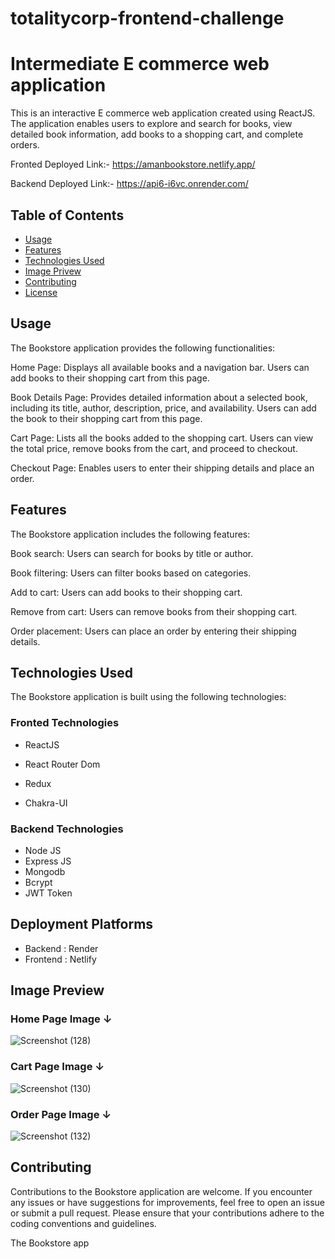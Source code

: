 # totalitycorp-frontend-challenge

# Intermediate E commerce web application

This is an interactive E commerce web application created using ReactJS. The application enables users to explore and search for books, view detailed book information, add books to a shopping cart, and complete orders.

Fronted Deployed Link:- https://amanbookstore.netlify.app/

Backend Deployed Link:- https://api6-i6vc.onrender.com/

## Table of Contents
- [Usage](#usage)
- [Features](#features)
- [Technologies Used](#technologies-used)
- [Image Privew](#Image-Preview)
- [Contributing](#contributing)
- [License](#license)


## Usage

The Bookstore application provides the following functionalities:

Home Page: Displays all available books and a navigation bar. Users can add books to their shopping cart from this page.

Book Details Page: Provides detailed information about a selected book, including its title, author, description, price, and availability. Users can add the book to their shopping cart from this page.

Cart Page: Lists all the books added to the shopping cart. Users can view the total price, remove books from the cart, and proceed to checkout.

Checkout Page: Enables users to enter their shipping details and place an order.

## Features

The Bookstore application includes the following features:

Book search: Users can search for books by title or author.

Book filtering: Users can filter books based on categories.

Add to cart: Users can add books to their shopping cart.

Remove from cart: Users can remove books from their shopping cart.

Order placement: Users can place an order by entering their shipping details.

## Technologies Used

The Bookstore application is built using the following technologies:

### Fronted Technologies 

- ReactJS

- React Router Dom

- Redux

- Chakra-UI

### Backend Technologies 

- Node JS
- Express JS
- Mongodb 
- Bcrypt
- JWT Token


## Deployment Platforms
- Backend : Render
- Frontend : Netlify


## Image Preview 

### Home Page Image ↓
![Screenshot (128)](https://iili.io/HP8FuAG.png)

### Cart Page Image ↓
![Screenshot (130)](https://iili.io/HP8FlK7.png)

### Order Page Image ↓
![Screenshot (132)](https://iili.io/HP8FSRa.png)


## Contributing

Contributions to the Bookstore application are welcome. If you encounter any issues or have suggestions for improvements, feel free to open an issue or submit a pull request. Please ensure that your contributions adhere to the coding conventions and guidelines.

The Bookstore app



